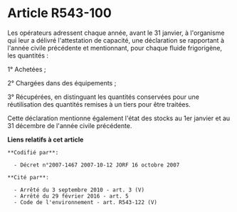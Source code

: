 # Article R543-100

Les opérateurs adressent chaque année, avant le 31 janvier, à l'organisme qui leur a délivré l'attestation de capacité, une
déclaration se rapportant à l'année civile précédente et mentionnant, pour chaque fluide frigorigène, les quantités :

1° Achetées ;

2° Chargées dans des équipements ;

3° Récupérées, en distinguant les quantités conservées pour une réutilisation des quantités remises à un tiers pour être
traitées.

Cette déclaration mentionne également l'état des stocks au 1er janvier et au 31 décembre de l'année civile précédente.

**Liens relatifs à cet article**

	**Codifié par**:

	  - Décret n°2007-1467 2007-10-12 JORF 16 octobre 2007

	**Cité par**:

	  - Arrêté du 3 septembre 2010 - art. 3 (V)
	  - Arrêté du 29 février 2016 - art. 5
	  - Code de l'environnement - art. R543-122 (V)
